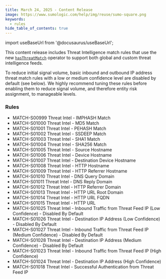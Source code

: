 ```yaml
---
title: March 24, 2025 - Content Release
image: https://www.sumologic.com/help/img/reuse/sumo-square.png
keywords:
  - rules
hide_table_of_contents: true    
---
```


import useBaseUrl from '@docusaurus/useBaseUrl';

This content release includes Threat Intelligence match rules that use the new [`hasThreatMatch`](/docs/cse/rules/cse-rules-syntax/#hasthreatmatch) operator to support both global and custom threat intelligence feeds.

To reduce initial signal volume, basic inbound and outbound IP address threat match rules with a low or medium confidence level are disabled by default (see below). We highly recommend tuning these rules before enabling them to reduce signal volume, and therefore entity risk assignment, to manageable levels.

### Rules
* MATCH-S00999 Threat Intel - IMPHASH Match
* MATCH-S01000 Threat Intel - MD5 Match
* MATCH-S01001 Threat Intel - PEHASH Match
* MATCH-S01002 Threat Intel - SSDEEP Match
* MATCH-S01003 Threat Intel - SHA1 Match
* MATCH-S01004 Threat Intel - SHA256 Match
* MATCH-S01005 Threat Intel - Source Hostname
* MATCH-S01006 Threat Intel - Device Hostname
* MATCH-S01007 Threat Intel - Destination Device Hostname
* MATCH-S01008 Threat Intel - HTTP Hostname
* MATCH-S01009 Threat Intel - HTTP Referrer Hostname
* MATCH-S01010 Threat Intel - DNS Query Domain
* MATCH-S01011 Threat Intel - DNS Reply Domain
* MATCH-S01012 Threat Intel - HTTP Referrer Domain
* MATCH-S01013 Threat Intel - HTTP URL Root Domain
* MATCH-S01014 Threat Intel - HTTP URL FQDN
* MATCH-S01015 Threat Intel - HTTP URL
* MATCH-S01025 Threat Intel - Inbound Traffic from Threat Feed IP (Low Confidence) - Disabled By Default
* MATCH-S01026 Threat Intel - Destination IP Address (Low Confidence) - Disabled By Default
* MATCH-S01027 Threat Intel - Inbound Traffic from Threat Feed IP (Medium Confidence) - Disabled By Default
* MATCH-S01028 Threat Intel - Destination IP Address (Medium Confidence) - Disabled By Default
* MATCH-S01023 Threat Intel - Inbound Traffic from Threat Feed IP (High Confidence)
* MATCH-S01024 Threat Intel - Destination IP Address (High Confidence)
* MATCH-S01018 Threat Intel - Successful Authentication from Threat Feed IP